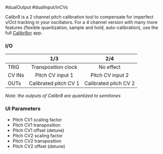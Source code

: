 #dualOutput #dualInput/inCVs 

Calibr8 is a 2 channel pitch calibration tool to compensate for imperfect v/Oct tracking in your oscillators. For a 4 channel version with many more features (flexible quantization, sample and hold, auto-calibration), use the full [Calibr8or](https://github.com/djphazer/O_C-Phazerville/wiki/Calibr8or) app.

### I/O

|        |          1/3          |          2/4          |
| ------ | :-------------------: | :-------------------: |
| TRIG   |  Transposition clock  |       No effect       |
| CV INs |   Pitch CV input 1    |   Pitch CV input 2    |
| OUTs   | Calibrated pitch CV 1 | Calibrated pitch CV 2 |

_Note: the outputs of Calibr8 are quantized to semitones_

### UI Parameters
* Pitch CV1 scaling factor
* Pitch CV1 transposition
* Pitch CV1 offset (detune)
* Pitch CV2 scaling factor
* Pitch CV2 transposition
* Pitch CV2 offset (detune)